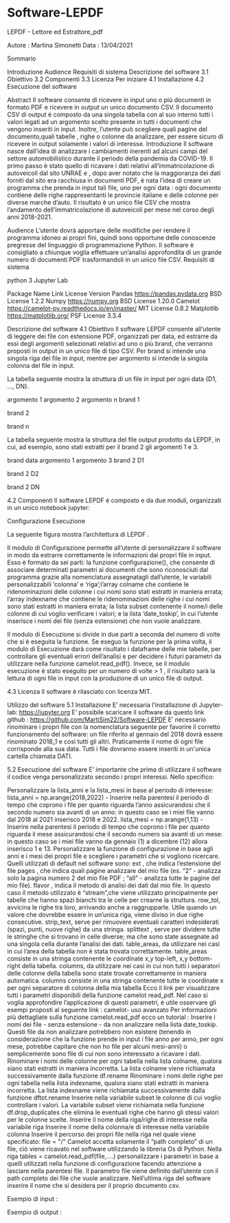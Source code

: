 # Software-LEPDF

LEPDF - Lettore ed Estrattore_pdf

Autore : Martina Simonetti
Data : 13/04/2021


Sommario

Introduzione
Audience
Requisiti di sistema
Descrizione del software
3.1 Obiettivo
3.2 Componenti
3.3 Licenza
Per iniziare
4.1 Installazione
4.2 Esecuzione del software




Abstract
Il software consente di ricevere in input uno o più documenti in formato PDF e ricevere in output un unico documento CSV. Il documento CSV di output è composto da una singola tabella con al suo interno tutti i valori legati ad un argomento scelto presente in tutti i documenti che vengono inseriti in input. Inoltre, l’utente può scegliere quali pagine del documento,quali tabelle , righe o colonne da analizzare, per essere sicuro di ricevere in output solamente i valori di interesse.
 Introduzione
Il software nasce dall’idea di analizzare i cambiamenti inerenti ad alcuni campi del settore automobilistico durante il periodo della pandemia da COVID-19. Il primo passo è stato quello di ricavare i dati relativi all’immatricolazione di autoveicoli dal sito UNRAE e , dopo aver notato che la maggioranza dei dati forniti dal sito era racchiusa in documenti PDF, è nata l’idea di creare un programma che prenda in input tali file, uno per ogni data : ogni documento contiene delle righe rappresentanti le provincie italiane e delle colonne per diverse marche d’auto. Il risultato è un unico file CSV che mostra l’andamento dell’immatricolazione di autoveicoli per mese nel corso degli anni 2018-2021.

 Audience
L’utente dovrà apportare delle modifiche per rendere il programma idoneo ai propri fini, quindi sono opportune delle conoscenze pregresse del linguaggio di programmazione Python. Il software è consigliato a chiunque voglia effettuare un’analisi approfondita di un grande numero di documenti PDF trasformandoli in un unico file CSV. 
 Requisiti di sistema

python 3
Jupyter Lab

Package Name
Link
License
Version
Pandas
https://pandas.pydata.org 
BSD License
1.2.2
Numpy
https://numpy.org 
BSD License
1.20.0 
Camelot
https://camelot-py.readthedocs.io/en/master/
MIT License
 0.8.2
Matplotlib
https://matplotlib.org/
PSF License
3.3.4


Descrizione del software
4.1 Obiettivo
Il software LEPDF consente all’utente di leggere dei file con estensione PDF, organizzati per data, ed estrarre da essi degli argomenti selezionati relativi ad uno o più brand, che verranno proposti in output in un unico file di tipo CSV. Per brand si intende una singola riga del file in input, mentre per argomento si intende la singola colonna del file in input.

La tabella seguente mostra la struttura di un file in input per ogni data {D1, …, DN}.


argomento 1
argomento 2
argomento n
brand 1






brand 2






brand n








La tabella seguente mostra la struttura del file output prodotto da LEPDF, in cui, ad esempio, sono stati estratti per il brand 2 gli argomenti 1 e 3.

brand
data
argomento 1
argomento 3
brand 2
D1




brand 2
D2




brand 2
DN






4.2 Componenti
Il software LEPDF è composto e da due moduli, organizzati in un unico notebook jupyter:

Configurazione
Esecuzione

La seguente figura mostra l’architettura di LEPDF
.

Il modulo di Configurazione permette all’utente di personalizzare il software in modo da estrarre correttamente le informazioni dai propri file in input. Esso è formato da sei parti: la funzione configurazione(), che consente di associare determinati parametri ai documenti che sono riconosciuti dal programma grazie alla nomenclatura assegnatagli dall’utente, le variabili personalizzabili ‘colonna’ e ‘riga’;l’array colname che contiene le ridenominazioni delle colonne i cui nomi sono stati estratti in maniera errata; l’array indexname che contiene le ridenominazioni delle righe i cui nomi sono stati estratti in maniera errata; la lista subset contenente il nome/i delle colonne di cui voglio verificare i valori; e  la lista ‘date_toskip’, in cui l’utente inserisce i nomi dei file (senza estensione) che non vuole analizzare.

Il modulo di Esecuzione si divide in due parti a seconda del numero di volte che si è eseguita la funzione. Se eseguo la funzione per la prima volta, il modulo di Esecuzione darà come risultato i dataframe delle mie tabelle, per controllare gli eventuali errori dell’analisi e per decidere i futuri parametri da utilizzare nella funzione camelot.read_pdf().  Invece, se il modulo esecuzione è stato eseguito per un numero di volte > 1 , il risultato sarà la lettura di ogni file in input con la produzione di un unico file di output.



4.3 Licenza
Il software è rilasciato con licenza MIT.


Utilizzo del software
5.1 Installazione
E’ necessaria l’installazione di Jupyter-lab: https://jupyter.org 
E’ possibile scaricare il software da questo link github : https://github.com/MartiSim22/Software-LEPDF
E’ necessario rinominare i propri file con la nomenclatura seguente per favorire il corretto funzionamento del software: un file riferito al gennaio del 2018 dovrà essere rinominato 2018_1 e così tutti gli altri. Praticamente il nome di ogni file corrisponde alla sua data. 
Tutti i file dovranno essere inseriti in un'unica cartella chiamata DATI.

5.2 Esecuzione del software
E’ importante che prima di utilizzare il software il codice venga personalizzato secondo i propri interessi. Nello specifico:

Personalizzare la lista_anni e la lista_mesi in base al periodo di interesse: 
lista_anni = np.arange(2018,2022) - Inserire nella parentesi il periodo di tempo che coprono i file per quanto riguarda l’anno assicurandosi che il secondo numero sia avanti di un anno: in questo caso se i miei file vanno dal 2018 al 2021 inserisco 2018 e 2022.
lista_mesi = np.arange(1,13) - Inserire nella parentesi il periodo di tempo che coprono i file per quanto riguarda il mese assicurandosi che il secondo numero sia avanti di un mese: in questo caso se i miei file vanno da gennaio (1) a dicembre (12)  allora inserisco 1 e 13.
Personalizzare la funzione di configurazione in base agli anni e i mesi dei propri file e scegliere i parametri che si vogliono ricercare. 
Quelli utilizzati di default nel software sono:
ext , che indica l’estensione del file 
pages , che indica quali pagine analizzare del mio file (es. “2” - analizza solo la pagina numero 2 del mio file PDF ; “all” - analizza tutte le pagine del mio file). 
flavor , indica il metodo di analisi dei dati dal mio file. In questo caso il metodo utilizzato è “stream”,che viene utilizzato principalmente per tabelle che hanno spazi bianchi tra le celle per crearne la struttura.
row_tol,  avvicina le righe tra loro, arrivando anche a raggrupparle. Utile quando un valore che dovrebbe essere in un’unica riga, viene diviso in due righe consecutive.
strip_text,  serve per rimuovere eventuali caratteri indesiderati (spazi, punti, nuove righe) da una stringa.
splittext , serve per dividere tutte le stringhe che si trovano in celle diverse; ma che sono state assegnate ad una singola cella durante l’analisi dei dati.
table_areas, da utilizzare nei casi in cui l’area della tabella non è stata trovata correttamente. table_areas consiste in una stringa contenente le coordinate x,y top-left, x,y bottom-right della tabella. 
columns, da utilizzare nei casi in cui non tutti i separatori delle colonne della tabella sono state trovate correttamente in maniera automatica. columns consiste in una stringa contenente tutte le coordinate x per ogni separatore di colonna della mia tabella
Ecco il link per visualizzare tutti i parametri disponibili della funzione camelot read_pdf. Nel caso si voglia approfondire l’applicazione di questi parametri, è utile osservare gli esempi proposti al seguente link : camelot- uso avanzato
Per informazioni più dettagliate sulla funzione camelot.read_pdf ecco un tutorial : 
Inserire i nomi dei file - senza estensione - da non analizzare nella lista date_toskip. Questi file da non analizzare potrebbero non esistere (tenendo in considerazione che la funzione prende in input i file anno per anno, per ogni mese, potrebbe capitare che non ho file per alcuni mesi-anni) o semplicemente sono file di cui non sono interessato a ricavare i dati. 
Rinominare i nomi delle colonne per ogni tabella nella lista colname, qualora siano stati estratti in maniera incorretta.  La lista colname viene richiamata successivamente dalla funzione df.rename
Rinominare i nomi delle righe per ogni tabella nella lista indexname, qualora siano stati estratti in maniera incorretta.  La lista indexname viene richiamata successivamente dalla funzione dftot.rename
Inserire nella variabile subset le colonne di cui voglio controllare i valori. La variabile subset viene richiamata nella funzione df.drop_duplicates che elimina le eventuali righe che hanno gli stessi valori per le colonne scelte.
Inserire il nome della riga/righe di interesse nella variabile riga 
Inserire il nome della colonna/e di interesse nella variabile colonna
Inserire il percorso dei propri file nella riga nel quale viene specificato:  file = "/"
Camelot accetta solamente il “path completo” di un file, ciò viene ricavato nel software utilizzando la libreria Os di Python.
Nella riga tables = camelot.read_pdf(file,....) personalizzare i parametri in base a quelli utilizzati nella funzione di configurazione facendo attenzione a lasciare nella parentesi file. Il parametro file viene definito dall’utente con il path completo dei file che vuole analizzare.
Nell’ultima riga del software inserire il nome che si desidera per il proprio documento csv.






Esempio di input :


Esempio di output :


